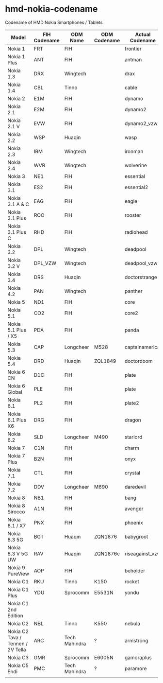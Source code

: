 # hmd-nokia-codename
Codename of HMD Nokia Smartphones / Tablets.

| Model                             | FIH Codename | ODM Name      | ODM Codename | Actual Codename | Security Version |
|-----------------------------------|--------------|---------------|--------------|-----------------|------------------|
| Nokia 1                           | FRT          | FIH           |              | frontier        | 4                |
| Nokia 1 Plus                      | ANT          | FIH           |              | antman          | 8                |
| Nokia 1.3                         | DRX          | Wingtech      |              | drax            | 101              |
| Nokia 1.4                         | CBL          | Tinno         |              | cable           | 104              |
| Nokia 2                           | E1M          | FIH           |              | dynamo          | 4                |
| Nokia 2.1                         | E2M          | FIH           |              | dynamo2         | 4                |
| Nokia 2.1 V                       | EVW          | FIH           |              | dynamo2_vzw     | 8                |
| Nokia 2.2                         | WSP          | Huaqin        |              | wasp            | 102              |
| Nokia 2.3                         | IRM          | Wingtech      |              | ironman         | 101              |
| Nokia 2.4                         | WVR          | Wingtech      |              | wolverine       | 101              |
| Nokia 3                           | NE1          | FIH           |              | essential       | 4                |
| Nokia 3.1                         | ES2          | FIH           |              | essential2      | 4                |
| Nokia 3.1 A & C                   | EAG          | FIH           |              | eagle           | 8                |
| Nokia 3.1 Plus                    | ROO          | FIH           |              | rooster         | 8                |
| Nokia 3.1 Plus C                  | RHD          | FIH           |              | radiohead       | 8                |
| Nokia 3.2                         | DPL          | Wingtech      |              | deadpool        | 101              |
| Nokia 3.2 V                       | DPL_VZW      | Wingtech      |              | deadpool_vzw    | 3                |
| Nokia 3.4                         | DRS          | Huaqin        |              | doctorstrange   | 102              |
| Nokia 4.2                         | PAN          | Wingtech      |              | panther         | 101              |
| Nokia 5                           | ND1          | FIH           |              | core            | 4                |
| Nokia 5.1                         | CO2          | FIH           |              | core2           | 4                |
| Nokia 5.1 Plus / X5               | PDA          | FIH           |              | panda           | 4                |
| Nokia 5.3                         | CAP          | Longcheer     | M528         | captainamerica  | 103              |
| Nokia 5.4                         | DRD          | Huaqin        | ZQL1849      | doctordoom      | 102              |
| Nokia 6 CN                        | D1C          | FIH           |              | plate           | 4                |
| Nokia 6 Global                    | PLE          | FIH           |              | plate           | 4                |
| Nokia 6.1                         | PL2          | FIH           |              | plate2          | 4                |
| Nokia 6.1 Plus X6                 | DRG          | FIH           |              | dragon          | 4                |
| Nokia 6.2                         | SLD          | Longcheer     | M490         | starlord        | 103              |
| Nokia 7                           | C1N          | FIH           |              | charm           | 4                |
| Nokia 7 Plus                      | B2N          | FIH           |              | onyx            | 4                |
| Nokia 7.1                         | CTL          | FIH           |              | crystal         | 4                |
| Nokia 7.2                         | DDV          | Longcheer     | M690         | daredevil       | 103              |
| Nokia 8                           | NB1          | FIH           |              | bang            | 4                |
| Nokia 8 Sirocco                   | A1N          | FIH           |              | avenger         | 4                |
| Nokia 8.1 / X7                    | PNX          | FIH           |              | phoenix         | 8                |
| Nokia 8.3 5G                      | BGT          | Huaqin        | ZQN1876      | babygroot       | 102              |
| Nokia 8.3 V 5G UW                 | RAV          | Huaqin        | ZQN1876c     | riseagainst_vzw | 3                |
| Nokia 9 PureView                  | AOP          | FIH           |              | beholder        | 8                |
| Nokia C1                          | RKU          | Tinno         | K150         | rocket          | 2                |
| Nokia C1 Plus                     | YDU          | Sprocomm      | E5531N       | yondu           | 105              |
| Nokia C1 2nd Edition              |              |               |              |                 |                  |
| Nokia C2                          | NBL          | Tinno         | K550         | nebula          | 2                |
| Nokia C2 Tava / Tennen / 2V Tella | ARC          | Tech Mahindra | ?            | armstrong       | 3                |
| Nokia C3                          | GMR          | Sprocomm      | E6005N       | gamoraplus      | 105              |
| Nokia C5 Endi                     | PMC          | Tech Mahindra | ?            | paramore        | 3                |
|                                   |              |               |              |                 |                  |
